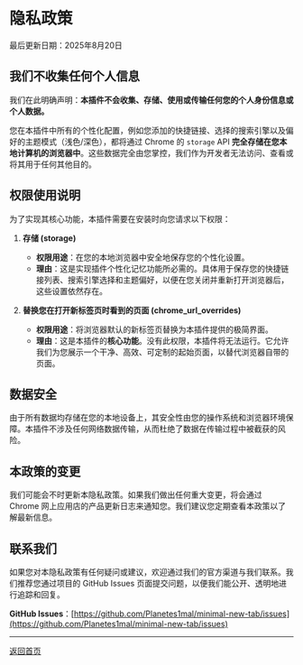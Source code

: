 # 隐私政策

最后更新日期：2025年8月20日

## 我们不收集任何个人信息

我们在此明确声明：**本插件不会收集、存储、使用或传输任何您的个人身份信息或个人数据。**

您在本插件中所有的个性化配置，例如您添加的快捷链接、选择的搜索引擎以及偏好的主题模式（浅色/深色），都将通过 Chrome 的 `storage` API **完全存储在您本地计算机的浏览器中**。这些数据完全由您掌控，我们作为开发者无法访问、查看或将其用于任何其他目的。

## 权限使用说明

为了实现其核心功能，本插件需要在安装时向您请求以下权限：

1.  **存储 (storage)**
    * **权限用途**：在您的本地浏览器中安全地保存您的个性化设置。
    * **理由**：这是实现插件个性化记忆功能所必需的。具体用于保存您的快捷链接列表、搜索引擎选择和主题偏好，以便在您关闭并重新打开浏览器后，这些设置依然存在。

2.  **替换您在打开新标签页时看到的页面 (chrome_url_overrides)**
    * **权限用途**：将浏览器默认的新标签页替换为本插件提供的极简界面。
    * **理由**：这是本插件的**核心功能**。没有此权限，本插件将无法运行。它允许我们为您展示一个干净、高效、可定制的起始页面，以替代浏览器自带的页面。

## 数据安全

由于所有数据均存储在您的本地设备上，其安全性由您的操作系统和浏览器环境保障。本插件不涉及任何网络数据传输，从而杜绝了数据在传输过程中被截获的风险。

## 本政策的变更

我们可能会不时更新本隐私政策。如果我们做出任何重大变更，将会通过 Chrome 网上应用店的产品更新日志来通知您。我们建议您定期查看本政策以了解最新信息。

## 联系我们

如果您对本隐私政策有任何疑问或建议，欢迎通过我们的官方渠道与我们联系。我们推荐您通过项目的 GitHub Issues 页面提交问题，以便我们能公开、透明地进行追踪和回复。

**GitHub Issues**：[https://github.com/Planetes1mal/minimal-new-tab/issues](https://github.com/Planetes1mal/minimal-new-tab/issues)

---

[返回首页](index.html)